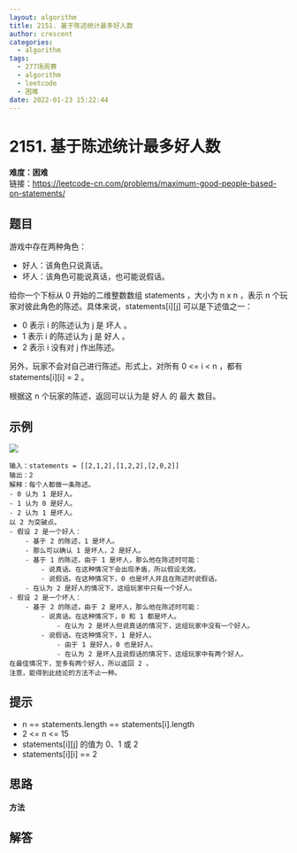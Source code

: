 ```yaml
---
layout: algorithm
title: 2151. 基于陈述统计最多好人数
author: crescent
categories:
  - algorithm
tags:
  - 277场周赛
  - algorithm
  - leetcode
  - 困难
date: 2022-01-23 15:22:44
---
```

# 2151. 基于陈述统计最多好人数
**难度：困难**  
链接：https://leetcode-cn.com/problems/maximum-good-people-based-on-statements/
## 题目
游戏中存在两种角色：

+ 好人：该角色只说真话。
+ 坏人：该角色可能说真话，也可能说假话。  

给你一个下标从 0 开始的二维整数数组 statements ，大小为 n x n ，表示 n 个玩家对彼此角色的陈述。具体来说，statements[i][j] 可以是下述值之一：

+ 0 表示 i 的陈述认为 j 是 坏人 。
+ 1 表示 i 的陈述认为 j 是 好人 。
+ 2 表示 i 没有对 j 作出陈述。

另外，玩家不会对自己进行陈述。形式上，对所有 0 <= i < n ，都有 statements[i][i] = 2 。

根据这 n 个玩家的陈述，返回可以认为是 好人 的 最大 数目。


## 示例
![](https://assets.leetcode.com/uploads/2022/01/15/logic1.jpg)
```
输入：statements = [[2,1,2],[1,2,2],[2,0,2]]
输出：2
解释：每个人都做一条陈述。
- 0 认为 1 是好人。
- 1 认为 0 是好人。
- 2 认为 1 是坏人。
以 2 为突破点。
- 假设 2 是一个好人：
    - 基于 2 的陈述，1 是坏人。
    - 那么可以确认 1 是坏人，2 是好人。
    - 基于 1 的陈述，由于 1 是坏人，那么他在陈述时可能：
        - 说真话。在这种情况下会出现矛盾，所以假设无效。
        - 说假话。在这种情况下，0 也是坏人并且在陈述时说假话。
    - 在认为 2 是好人的情况下，这组玩家中只有一个好人。
- 假设 2 是一个坏人：
    - 基于 2 的陈述，由于 2 是坏人，那么他在陈述时可能：
        - 说真话。在这种情况下，0 和 1 都是坏人。
            - 在认为 2 是坏人但说真话的情况下，这组玩家中没有一个好人。
        - 说假话。在这种情况下，1 是好人。
            - 由于 1 是好人，0 也是好人。
            - 在认为 2 是坏人且说假话的情况下，这组玩家中有两个好人。
在最佳情况下，至多有两个好人，所以返回 2 。
注意，能得到此结论的方法不止一种。
```

## 提示
+ n == statements.length == statements[i].length
+ 2 <= n <= 15
+ statements[i][j] 的值为 0、1 或 2
+ statements[i][i] == 2


## 思路
**方法**  


## 解答
``` python

```